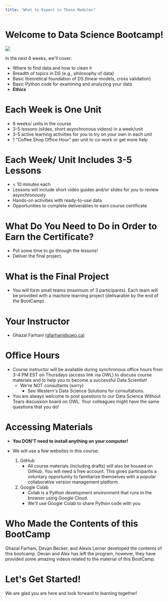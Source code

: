 ```yaml
---
title: "What to Expect in These Modules"
---
```



# Welcome to Data Science Bootcamp!

<a href="https://www.youtube.com/watch?v=7h0prf4LWDE"><img src = "https://i.ytimg.com/vi/7h0prf4LWDE/hqdefault.jpg"></a>


In the next 6 weeks, we'll cover:

- Where to find data and how to clean it
- Breadth of topics in DS (e.g., philosophy of data)
- Basic theoretical foundation of DS (linear models, cross validation)
- Basic Python code for examining and analyzing your data
- **Ethics**


# Each Week is One Unit

- 6 weeks/ units in the course
- 3-5 lessons (slides, short asynchronous videos) in a week/unit
- 3-5 active learning activities for you to try on your own in each unit
- 1 "Coffee Shop Office Hour" per unit to co-work or get more help 

# Each Week/ Unit Includes 3-5 Lessons

- < 10 minutes each
- Lessons will include short video guides and/or slides for you to review asynchronously
- Hands-on activities with ready-to-use data 
- Opportunities to complete deliverables to earn course certificate 

# What Do You Need to Do in Order to Earn the Certificate? 

- Put some time to go through the lessons! 
- Deliver the final project.

# What is the Final Project

- You will form small teams (maximum of 3 participants). Each team will be provided with a machine learning project (delivarable by the end of the BootCamp).  

# Your Instructor

- Ghazal Farhani (gfarhani@uwo.ca)

    
# Office Hours

- Course instructor will be available during synchronous office hours from 3-4 PM EST on Thursdays (access link via OWL) to discuss course materials and to help you to become a successful Data Scientist! 
    - We're NOT consultants (sorry)
        - See Western's Data Science Solutions for consultations.
- You are always welcome to post questions to our Data Science Without Tears discussion board on OWL. Your colleagues might have the same questions that you do!

# Accessing Materials

- **You DON'T need to install anything on your computer!**
- We will use a few websites in this course:
    
    1. GitHub
        - All course materials (including drafts) will also be housed on GitHub. You will need a free account. This gives participants a voluntary opportunity to familiarize themselves with a popular collaborative version management platform.
    2. Google Colab 
        - Colab is a Python development environment that runs in the browser using Google Cloud.
        - We'll use Google Colab to share Python code with you

# Who Made the Contents of this BootCamp

Ghazal Farhani, Devan Becker, and Alexis Lerner developed the contents of this bootcamp. Devan and Alex has left the program, however, they have provided some amazing videos related to the material of this BootCamp. 

# Let's Get Started!

We are glad you are here and look forward to learning together! 







